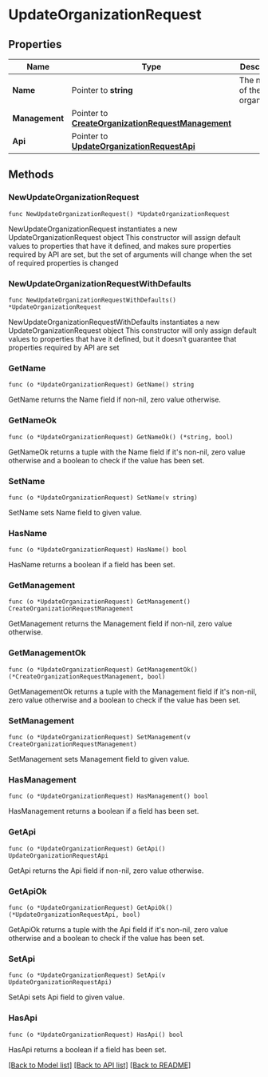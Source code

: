 # UpdateOrganizationRequest

## Properties

Name | Type | Description | Notes
------------ | ------------- | ------------- | -------------
**Name** | Pointer to **string** | The name of the organization | [optional] 
**Management** | Pointer to [**CreateOrganizationRequestManagement**](CreateOrganizationRequestManagement.md) |  | [optional] 
**Api** | Pointer to [**UpdateOrganizationRequestApi**](UpdateOrganizationRequestApi.md) |  | [optional] 

## Methods

### NewUpdateOrganizationRequest

`func NewUpdateOrganizationRequest() *UpdateOrganizationRequest`

NewUpdateOrganizationRequest instantiates a new UpdateOrganizationRequest object
This constructor will assign default values to properties that have it defined,
and makes sure properties required by API are set, but the set of arguments
will change when the set of required properties is changed

### NewUpdateOrganizationRequestWithDefaults

`func NewUpdateOrganizationRequestWithDefaults() *UpdateOrganizationRequest`

NewUpdateOrganizationRequestWithDefaults instantiates a new UpdateOrganizationRequest object
This constructor will only assign default values to properties that have it defined,
but it doesn't guarantee that properties required by API are set

### GetName

`func (o *UpdateOrganizationRequest) GetName() string`

GetName returns the Name field if non-nil, zero value otherwise.

### GetNameOk

`func (o *UpdateOrganizationRequest) GetNameOk() (*string, bool)`

GetNameOk returns a tuple with the Name field if it's non-nil, zero value otherwise
and a boolean to check if the value has been set.

### SetName

`func (o *UpdateOrganizationRequest) SetName(v string)`

SetName sets Name field to given value.

### HasName

`func (o *UpdateOrganizationRequest) HasName() bool`

HasName returns a boolean if a field has been set.

### GetManagement

`func (o *UpdateOrganizationRequest) GetManagement() CreateOrganizationRequestManagement`

GetManagement returns the Management field if non-nil, zero value otherwise.

### GetManagementOk

`func (o *UpdateOrganizationRequest) GetManagementOk() (*CreateOrganizationRequestManagement, bool)`

GetManagementOk returns a tuple with the Management field if it's non-nil, zero value otherwise
and a boolean to check if the value has been set.

### SetManagement

`func (o *UpdateOrganizationRequest) SetManagement(v CreateOrganizationRequestManagement)`

SetManagement sets Management field to given value.

### HasManagement

`func (o *UpdateOrganizationRequest) HasManagement() bool`

HasManagement returns a boolean if a field has been set.

### GetApi

`func (o *UpdateOrganizationRequest) GetApi() UpdateOrganizationRequestApi`

GetApi returns the Api field if non-nil, zero value otherwise.

### GetApiOk

`func (o *UpdateOrganizationRequest) GetApiOk() (*UpdateOrganizationRequestApi, bool)`

GetApiOk returns a tuple with the Api field if it's non-nil, zero value otherwise
and a boolean to check if the value has been set.

### SetApi

`func (o *UpdateOrganizationRequest) SetApi(v UpdateOrganizationRequestApi)`

SetApi sets Api field to given value.

### HasApi

`func (o *UpdateOrganizationRequest) HasApi() bool`

HasApi returns a boolean if a field has been set.


[[Back to Model list]](../README.md#documentation-for-models) [[Back to API list]](../README.md#documentation-for-api-endpoints) [[Back to README]](../README.md)


